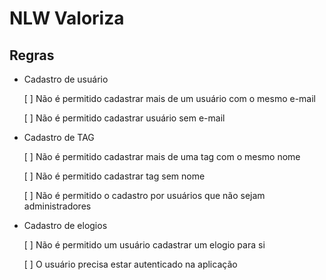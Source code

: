 # NLW Valoriza


## Regras

- Cadastro de usuário
  
  [ ] Não é permitido cadastrar mais de um usuário com o mesmo e-mail

  [ ] Não é permitido cadastrar usuário sem e-mail



- Cadastro de TAG
  
  [ ] Não é permitido cadastrar mais de uma tag com o mesmo nome

  [ ] Não é permitido cadastrar tag sem nome

  [ ] Não é permitido o cadastro por usuários que não sejam administradores



- Cadastro de elogios
  
  [ ] Não é permitido um usuário cadastrar um elogio para si

  [ ] O usuário precisa estar autenticado na aplicação